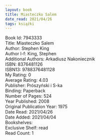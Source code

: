 ```yaml
---
layout: book
title: Miasteczko Salem
date_read: 2021/04/26
tags: książki
---
```


Book Id: 7943333<br />
Title: Miasteczko Salem<br />
Author: Stephen King<br />
Author l-f: King, Stephen<br />
Additional Authors: Arkadiusz Nakoniecznik<br />
ISBN: 8376481126<br />
ISBN13: 9788376481128<br />
My Rating: 0<br />
Average Rating: 4.03<br />
Publisher: Prószyński i S-ka<br />
Binding: Paperback<br />
Number of Pages: 524<br />
Year Published: 2008<br />
Original Publication Year: 1975<br />
Date Read: 2021/04/26<br />
Date Added: 2021/04/04<br />
Bookshelves: <br />
Exclusive Shelf: read<br />
Read Count: 1<br />


